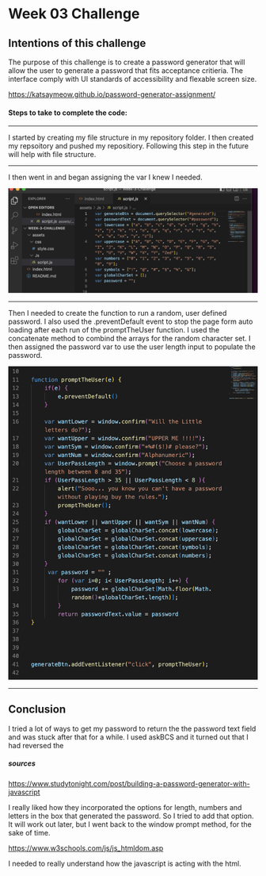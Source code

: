 # Week 03 Challenge

## Intentions of this challenge

The purpose of this challenge is to create a password generator that will allow the user to generate a password that fits acceptance critieria. The interface comply with UI standards of accessibility and flexable screen size. 

https://katsaymeow.github.io/password-generator-assignment/ 

#### Steps to take to complete the code:
*** 
I started by creating my file structure in my repository folder. I then created my repsoitory and pushed my repositiory. Following this step in the future will help with file structure. 

***

I then went in and began assigning the var I knew I needed. 

![defined-var-ss](./assets/img/Defined-var.png)
***

Then I needed to create the function to run a random, user defined password. I also used the .preventDefault event to stop the page form auto loading after each run of the promptTheUser function. I used the concatenate method to combind the arrays for the random character set. I then assigned the password var to use the user length input to populate the password. 

![creating-the-function](./assets/img/creating-the%20function.png)
***

## Conclusion

I tried a lot of ways to get my password to return the the password text field and was stuck after that for a while. I used askBCS and it turned out that I had reversed the 






##### sources 

https://www.studytonight.com/post/building-a-password-generator-with-javascript

I really liked how they incorporated the options for length, numbers and letters in the box that generated the password. So I tried to add that option. It will work out later, but I went back to the window prompt method, for the sake of time. 

https://www.w3schools.com/js/js_htmldom.asp 

I needed to really understand how the javascript is acting with the html.